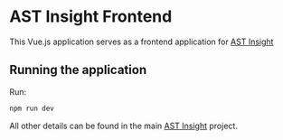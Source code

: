 # AST Insight Frontend

This Vue.js application serves as a frontend application for [AST Insight](https://github.com/danielv27/AST-Insight)

## Running the application
Run:
```bash
npm run dev
```

All other details can be found in the main [AST Insight](https://github.com/danielv27/AST-Insight) project.
